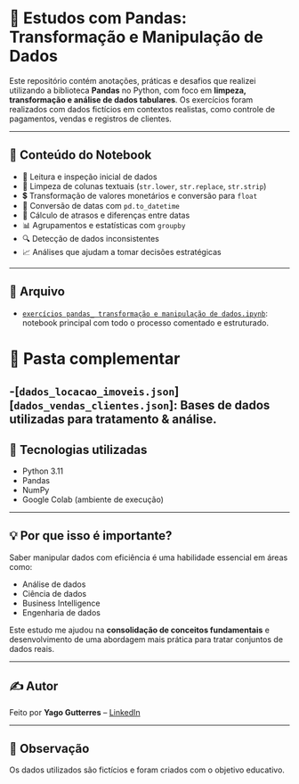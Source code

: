 # 🐼 Estudos com Pandas: Transformação e Manipulação de Dados

Este repositório contém anotações, práticas e desafios que realizei utilizando a biblioteca **Pandas** no Python, com foco em **limpeza, transformação e análise de dados tabulares**. Os exercícios foram realizados com dados fictícios em contextos realistas, como controle de pagamentos, vendas e registros de clientes.

---

## 📘 Conteúdo do Notebook

- 📌 Leitura e inspeção inicial de dados
- 🧹 Limpeza de colunas textuais (`str.lower`, `str.replace`, `str.strip`)
- 💲 Transformação de valores monetários e conversão para `float`
- 📅 Conversão de datas com `pd.to_datetime`
- 🧠 Cálculo de atrasos e diferenças entre datas
- 📊 Agrupamentos e estatísticas com `groupby`
- 🔍 Detecção de dados inconsistentes
- 📈 Análises que ajudam a tomar decisões estratégicas

---

## 📂 Arquivo

- [`exercícios pandas_ transformação e manipulação de dados.ipynb`](./exercícios%20pandas_%20transformação%20e%20manipulação%20de%20dados): notebook principal com todo o processo comentado e estruturado.
# 📂 Pasta complementar
-[`dados_locacao_imoveis.json`]
 [`dados_vendas_clientes.json`]: Bases de dados utilizadas para tratamento & análise.
---

## 🚀 Tecnologias utilizadas

- Python 3.11
- Pandas
- NumPy
- Google Colab (ambiente de execução)

---

## 💡 Por que isso é importante?

Saber manipular dados com eficiência é uma habilidade essencial em áreas como:

- Análise de dados
- Ciência de dados
- Business Intelligence
- Engenharia de dados

Este estudo me ajudou na **consolidação de conceitos fundamentais** e desenvolvimento de uma abordagem mais prática para tratar conjuntos de dados reais.

---

## ✍️ Autor

Feito por **Yago Gutterres** – [LinkedIn](https://www.linkedin.com/in/yagogutterres/) 

---

## 📌 Observação

Os dados utilizados são fictícios e foram criados com o objetivo educativo.


